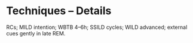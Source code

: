 # Techniques – Details

RCs; MILD intention; WBTB 4–6h; SSILD cycles; WILD advanced; external cues gently in late REM.